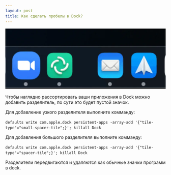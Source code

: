 ```yaml
---
layout: post
title: Как сделать пробелы в Dock?
---
```


![](https://raw.githubusercontent.com/tatarinovms/tatarinovms.github.io/master/images/posts/dock/logo.webp)

Чтобы наглядно рассортировать ваши приложения в Dock можно добавить разделитель, по сути это будет пустой значок.

Для добавление узкого разделителя выполните комманду:

`defaults write com.apple.dock persistent-apps -array-add '{"tile-type"="small-spacer-tile";}'; killall Dock`
 
Для добавления большого разделителя выполните комманду:

`defaults write com.apple.dock persistent-apps -array-add '{"tile-type"="spacer-tile";}'; killall Dock`

Разделители передвигаются и удаляются как обычные значки программ в dock.
